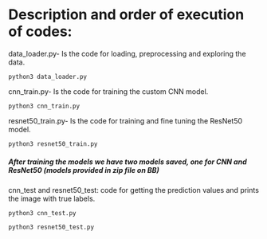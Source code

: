 # Description and order of execution of codes:

data_loader.py- Is the code for loading, preprocessing and exploring the data.

```
python3 data_loader.py
```

cnn_train.py- Is the code for training the custom CNN model. 

```
python3 cnn_train.py
```

resnet50_train.py- Is the code for training and fine tuning the ResNet50 model.

```
python3 resnet50_train.py
```

##### After training the models we have two models saved, one for CNN and ResNet50 (models provided in zip file on BB)

cnn_test and resnet50_test: code for getting the prediction values and prints the image with true labels.

```
python3 cnn_test.py
```
```
python3 resnet50_test.py
```
